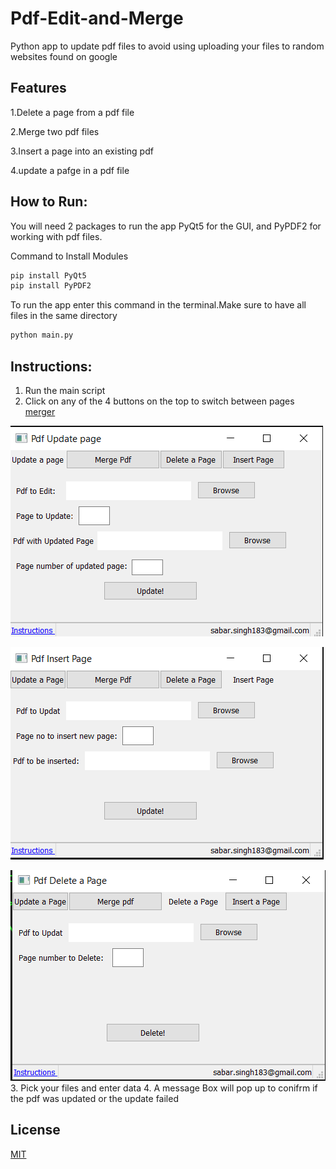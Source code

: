 # Pdf-Edit-and-Merge

Python app to update pdf files to avoid using uploading your files to random websites found on google

## Features

1.Delete a page from a pdf file

2.Merge two pdf files

3.Insert a page into an existing pdf

4.update a pafge in a pdf file

## How to Run:
You will need 2 packages to run the app PyQt5 for the GUI, and PyPDF2 for working with pdf files.

Command to Install Modules

```bash
pip install PyQt5
pip install PyPDF2

```
To run the app enter this command in the terminal.Make sure to have all files in the same directory

```bash
python main.py

```

## Instructions:
1. Run the main script
2. Click on any of the 4 buttons on the top to switch between pages 
[merger](images/merge.png)

![updater](images/update.png)

![inserter](images/insert.png)

![deleter](images/delete.png)
3. Pick your files and enter data
4. A message Box will pop up to conifrm if the pdf was updated or the update failed
## License
[MIT](https://choosealicense.com/licenses/mit/)
